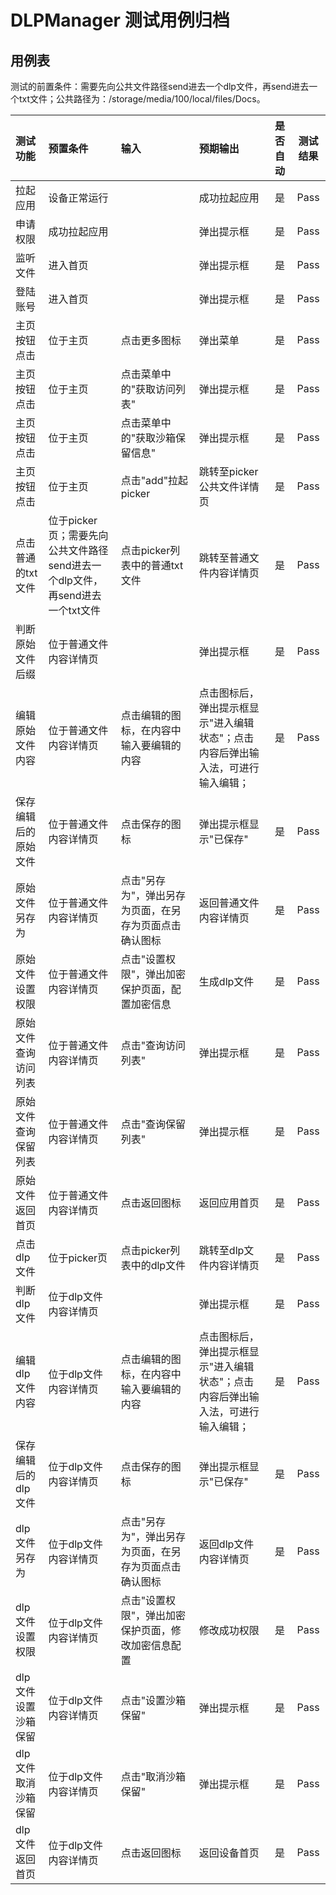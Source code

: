# DLPManager 测试用例归档

## 用例表

测试的前置条件：需要先向公共文件路径send进去一个dlp文件，再send进去一个txt文件；公共路径为：/storage/media/100/local/files/Docs。

|测试功能|预置条件|输入|预期输出|是否自动|测试结果|
|:-------------------------------|:-------------------------------|:-------------------------------|:-------------------------------|:------------------------------:|:------------------------------:|
|拉起应用|	设备正常运行|		|成功拉起应用|是|Pass|
|申请权限|	成功拉起应用|		|弹出提示框|是|Pass|
|监听文件| 进入首页 |  | 弹出提示框                                                   |是|Pass|
|登陆账号| 进入首页 |                                                        | 弹出提示框                                                   |是|Pass|
|主页按钮点击| 位于主页 | 点击更多图标 | 弹出菜单                                                     |是|Pass|
|主页按钮点击| 位于主页 | 点击菜单中的"获取访问列表" | 弹出提示框                                                   |是|Pass|
|主页按钮点击| 位于主页 | 点击菜单中的"获取沙箱保留信息" | 弹出提示框                                                   |是|Pass|
|主页按钮点击| 位于主页 | 点击"add"拉起picker | 跳转至picker公共文件详情页                                   |是|Pass|
|点击普通的txt文件| 位于picker页；需要先向公共文件路径send进去一个dlp文件，再send进去一个txt文件 | 点击picker列表中的普通txt文件 | 跳转至普通文件内容详情页                                     |是|Pass|
|判断原始文件后缀| 位于普通文件内容详情页 |  | 弹出提示框                                                   |是|Pass|
|编辑原始文件内容| 位于普通文件内容详情页 | 点击编辑的图标，在内容中输入要编辑的内容 | 点击图标后，弹出提示框显示"进入编辑状态"；点击内容后弹出输入法，可进行输入编辑； |是|Pass|
|保存编辑后的原始文件| 位于普通文件内容详情页 | 点击保存的图标 | 弹出提示框显示"已保存"                                       |是|Pass|
|原始文件另存为| 位于普通文件内容详情页 | 点击"另存为"，弹出另存为页面，在另存为页面点击确认图标 | 返回普通文件内容详情页                                       |是|Pass|
|原始文件设置权限| 位于普通文件内容详情页 | 点击"设置权限"，弹出加密保护页面，配置加密信息 | 生成dlp文件                                                  |是|Pass|
|原始文件查询访问列表| 位于普通文件内容详情页 | 点击"查询访问列表" | 弹出提示框                                                   |是|Pass|
|原始文件查询保留列表| 位于普通文件内容详情页 | 点击"查询保留列表" | 弹出提示框                                                   |是|Pass|
|原始文件返回首页| 位于普通文件内容详情页 | 点击返回图标 | 返回应用首页                                                 |是|Pass|
|点击dlp文件| 位于picker页           | 点击picker列表中的dlp文件 | 跳转至dlp文件内容详情页                                      |是|Pass|
|判断dlp文件| 位于dlp文件内容详情页 |  | 弹出提示框                                                   |是|Pass|
|编辑dlp文件内容| 位于dlp文件内容详情页 | 点击编辑的图标，在内容中输入要编辑的内容 | 点击图标后，弹出提示框显示"进入编辑状态"；点击内容后弹出输入法，可进行输入编辑； |是|Pass|
|保存编辑后的dlp文件| 位于dlp文件内容详情页 | 点击保存的图标 | 弹出提示框显示"已保存"                                       |是|Pass|
| dlp文件另存为        | 位于dlp文件内容详情页  | 点击"另存为"，弹出另存为页面，在另存为页面点击确认图标 | 返回dlp文件内容详情页                                        |是|Pass|
|dlp文件设置权限| 位于dlp文件内容详情页 | 点击"设置权限"，弹出加密保护页面，修改加密信息配置 | 修改成功权限                                                 |是|Pass|
|dlp文件设置沙箱保留| 位于dlp文件内容详情页 | 点击"设置沙箱保留" | 弹出提示框                                                   |是|Pass|
|dlp文件取消沙箱保留| 位于dlp文件内容详情页 | 点击"取消沙箱保留" | 弹出提示框                                                   |是|Pass|
|dlp文件返回首页| 位于dlp文件内容详情页 | 点击返回图标 | 返回设备首页                                                 |是|Pass|

